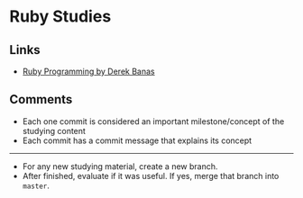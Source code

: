 # Ruby Studies

## Links

- [Ruby Programming by Derek Banas](https://www.youtube.com/watch?v=Dji9ALCgfpM)

## Comments

- Each one commit is considered an important milestone/concept of the studying content
- Each commit has a commit message that explains its concept
---
- For any new studying material, create a new branch.
- After finished, evaluate if it was useful. If yes, merge that branch into `master`.